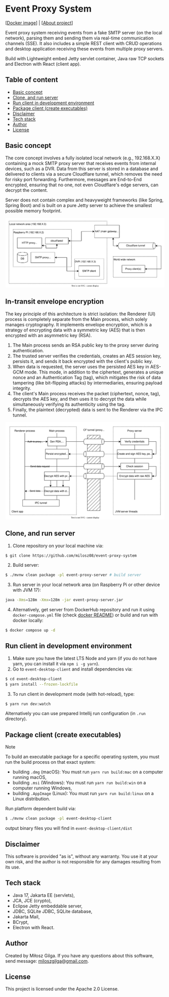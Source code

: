 # Event Proxy System

[[Docker image](https://hub.docker.com/r/milosz08/event-proxy-server)] |
[[About project](https://miloszgilga.pl/project/event-proxy-system)]

Event proxy system receiving events from a fake SMTP server (on the local network), parsing them and
sending them via real-time communication channels (SSE). It also includes a simple REST client with
CRUD operations and desktop application receiving these events from multiple proxy servers.

Build with Lightweight embed Jetty servlet container, Java raw TCP sockets and Electron with React
(client app).

## Table of content

* [Basic concept](#basic-concept)
* [Clone, and run server](#clone-and-run-server)
* [Run client in development environment](#run-client-in-development-environment)
* [Package client (create executables)](#package-client-create-executables)
* [Disclaimer](#disclaimer)
* [Tech stack](#tech-stack)
* [Author](#author)
* [License](#license)

## Basic concept

The core concept involves a fully isolated local network (e.g., 192.168.X.X) containing a mock SMTP
proxy server that receives events from internal devices, such as a DVR. Data from this server is
stored in a database and delivered to clients via a secure Cloudflare tunnel, which removes the need
for risky port forwarding. Furthermore, messages are End-to-End encrypted, ensuring that no one, not
even Cloudflare's edge servers, can decrypt the content.

Server does not contain complex and heavyweight frameworks (like Spring, Spring Boot) and is
built on a pure Jetty server to achieve the smallest possible memory footprint.

![](.github/flow-diagram.svg)

## In-transit envelope encryption

The key principle of this architecture is strict isolation: the Renderer (UI) process is completely
separate from the Main process, which solely manages cryptography. It implements envelope
encryption, which is a strategy of encrypting data with a symmetric key (AES) that is then
encrypted with an asymmetric key (RSA).

1. The Main process sends an RSA public key to the proxy server during authentication.
2. The trusted server verifies the credentials, creates an AES session key, persists it, and sends
   it back encrypted with the client's public key.
3. When data is requested, the server uses the persisted AES key in AES-GCM mode. This mode, in
   addition to the ciphertext, generates a unique nonce and an Authentication Tag (tag), which
   mitigates the risk of data tampering (like bit-flipping attacks) by intermediaries, ensuring
   payload integrity.
4. The client's Main process receives the packet (ciphertext, nonce, tag), decrypts the AES key, and
   then uses it to decrypt the data while simultaneously verifying its authenticity using the tag.
5. Finally, the plaintext (decrypted) data is sent to the Renderer via the IPC tunnel.

![](.github/secure-communication.svg)

## Clone, and run server

1. Clone repository on your local machine via:

```bash
$ git clone https://github.com/milosz08/event-proxy-system
```

2. Build server:

```bash
$ ./mvnw clean package -pl event-proxy-server # build server
```

3. Run server in your local network area (on Raspberry Pi or other device with JVM 17):

```bash
java -Xms=128m -Xmx=128m -jar event-proxy-server.jar
```

4. Alternatively, get server from DockerHub repository and run it using `docker-compose.yml` file
   (check [docker README](/event-proxy-server/docker/README.md)) or build and run with docker
   locally:

```bash
$ docker compose up -d
```

## Run client in development environment

1. Make sure you have the latest LTS Node and yarn (if you do not have yarn, you can install it via
   `npm i -g yarn`).
2. Go to `event-desktop-client` and install dependencies via:

```bash
$ cd event-desktop-client
$ yarn install --frozen-lockfile
```

3. To run client in development mode (with hot-reload), type:

```bash
$ yarn run dev:watch
```

Alternatively you can use prepared Intellij run configuration (in `.run` directory).

## Package client (create executables)

> [!NOTE]
> To build an executable package for a specific operating system, you must run the build process on
> that exact system:
> - building `.dmg` (macOS): You must run `yarn run build:mac` on a computer running macOS,
> - building `.msi` (Windows): You must run `yarn run build:win` on a computer running Windows,
> - building `.AppImage` (Linux): You must run `yarn run build:linux` on a Linux distribution.

Run platform dependent build via:

```bash
$ ./mvnw clean package -pl event-desktop-client
```

output binary files you will find in `event-desktop-client/dist`

## Disclaimer

This software is provided "as is", without any warranty. You use it at your own risk, and the author
is not responsible for any damages resulting from its use.

## Tech stack

* Java 17, Jakarta EE (servlets),
* JCA, JCE (crypto),
* Eclipse Jetty embeddable server,
* JDBC, SQLite JDBC, SQLite database,
* Jakarta Mail,
* BCrypt,
* Electron with React.

## Author

Created by Miłosz Gilga. If you have any questions about this software, send
message: [miloszgilga@gmail.com](mailto:miloszgilga@gmail.com).

## License

This project is licensed under the Apache 2.0 License.
